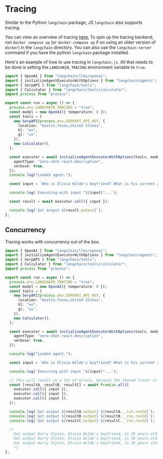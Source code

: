 # Tracing

Similar to the Python `langchain` package, JS `langchain` also supports tracing.

You can view an overview of tracing [here.](https://langchain.readthedocs.io/en/latest/additional_resources/tracing.html)
To spin up the tracing backend, run `docker compose up` (or `docker-compose up` if on using an older version of `docker`) in the `langchain` directory.
You can also use the `langchain-server` command if you have the python `langchain` package installed.

Here's an example of how to use tracing in `langchain.js`. All that needs to be done is setting the `LANGCHAIN_TRACING` environment variable to `true`.

```typescript
import { OpenAI } from "langchain/llms/openai";
import { initializeAgentExecutorWithOptions } from "langchain/agents";
import { SerpAPI } from "langchain/tools";
import { Calculator } from "langchain/tools/calculator";
import process from "process";

export const run = async () => {
  process.env.LANGCHAIN_TRACING = "true";
  const model = new OpenAI({ temperature: 0 });
  const tools = [
    new SerpAPI(process.env.SERPAPI_API_KEY, {
      location: "Austin,Texas,United States",
      hl: "en",
      gl: "us",
    }),
    new Calculator(),
  ];

  const executor = await initializeAgentExecutorWithOptions(tools, model, {
    agentType: "zero-shot-react-description",
    verbose: true,
  });
  console.log("Loaded agent.");

  const input = `Who is Olivia Wilde's boyfriend? What is his current age raised to the 0.23 power?`;

  console.log(`Executing with input "${input}"...`);

  const result = await executor.call({ input });

  console.log(`Got output ${result.output}`);
};
```

## Concurrency

Tracing works with concurrency out of the box.

```typescript
import { OpenAI } from "langchain/llms/openai";
import { initializeAgentExecutorWithOptions } from "langchain/agents";
import { SerpAPI } from "langchain/tools";
import { Calculator } from "langchain/tools/calculator";
import process from "process";

export const run = async () => {
  process.env.LANGCHAIN_TRACING = "true";
  const model = new OpenAI({ temperature: 0 });
  const tools = [
    new SerpAPI(process.env.SERPAPI_API_KEY, {
      location: "Austin,Texas,United States",
      hl: "en",
      gl: "us",
    }),
    new Calculator(),
  ];

  const executor = await initializeAgentExecutorWithOptions(tools, model, {
    agentType: "zero-shot-react-description",
    verbose: true,
  });

  console.log("Loaded agent.");

  const input = `Who is Olivia Wilde's boyfriend? What is his current age raised to the 0.23 power?`;

  console.log(`Executing with input "${input}"...`);

  // This will result in a lot of errors, because the shared Tracer is not concurrency-safe.
  const [resultA, resultB, resultC] = await Promise.all([
    executor.call({ input }),
    executor.call({ input }),
    executor.call({ input }),
  ]);

  console.log(`Got output ${resultA.output} ${resultA.__run.runId}`);
  console.log(`Got output ${resultB.output} ${resultB.__run.runId}`);
  console.log(`Got output ${resultC.output} ${resultC.__run.runId}`);

  /*
    Got output Harry Styles, Olivia Wilde's boyfriend, is 29 years old and his age raised to the 0.23 power is 2.169459462491557. b8fb98aa-07a5-45bd-b593-e8d7376b05ca
    Got output Harry Styles, Olivia Wilde's boyfriend, is 29 years old and his age raised to the 0.23 power is 2.169459462491557. c8d916d5-ca1d-4702-8dd7-cab5e438578b
    Got output Harry Styles, Olivia Wilde's boyfriend, is 29 years old and his age raised to the 0.23 power is 2.169459462491557. bf5fe04f-ef29-4e55-8ce1-e4aa974f9484
    */
};
```
